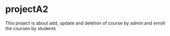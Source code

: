 # projectA2
This project is about add, update and deletion of  course by admin and enroll the courses by students
